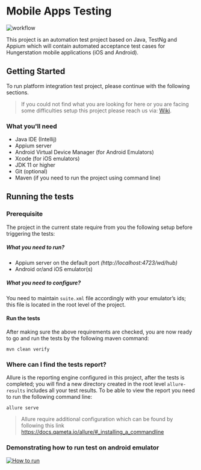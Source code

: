 # Mobile Apps Testing
![workflow](https://github.com/HungerStation/mobile-apps-testing/workflows/Build%20project/badge.svg)

This project is an automation test project based on Java, TestNg and Appium which will contain automated acceptance test cases for Hungerstation mobile applications (iOS and Android).

## Getting Started
To run platform integration test project, please continue with the following sections. 

>If you could not find what you are looking for here or you are facing some difficulties setup this project please reach us via:
[Wiki](https://hungerstation.atlassian.net/wiki/spaces/HPDLC/overview).


### What you'll need

- Java IDE (Intellij)
- Appium server
- Android Virtual Device Manager (for Android Emulators)
- Xcode (for iOS emulators) 
- JDK 11 or higher
- Git (optional)
- Maven (if you need to run the project using command line)

## Running the tests

### Prerequisite 
The project in the current state require from you the following setup before triggering the tests:

##### What you need to run?
- Appium server on the default port *(http://localhost:4723/wd/hub)*
- Android or/and iOS emulator(s)

##### What you need to configure? 
You need to maintain `suite.xml` file accordingly with your emulator’s ids; this file is located in the root level of the project.

#### Run the tests
After making sure the above requirements are checked, you are now ready to go and run the tests by the following maven command:

```
mvn clean verify
```

### Where can I find the tests report?
Allure is the reporting engine configured in this project, after the tests is completed; you will find a new directory created in the root level `allure-results` includes all your test results. To be able to view the report you need to run the following command line:

```
allure serve
```

> Allure require additional configuration which can be found by following this link https://docs.qameta.io/allure/#_installing_a_commandline



### Demonstrating how to run test on android emulator 

[![How to run](https://lh3.googleusercontent.com/qQeBveIRYmX4hlnU7mcnwYbQCHnT5A1fnxNtAcxW5f2je88CEibNo9g0ZlXeHgym3nzzRRaW=w1280)](https://drive.google.com/file/d/1eEXMCLhyi9ZUecf0SZFR6q_HmIfWQQbh/view "How to run")
